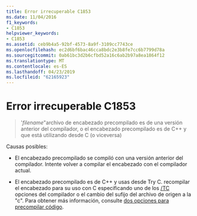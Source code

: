 ```yaml
---
title: Error irrecuperable C1853
ms.date: 11/04/2016
f1_keywords:
- C1853
helpviewer_keywords:
- C1853
ms.assetid: ceb9b4a5-92bf-4573-8a9f-3109cc7743ce
ms.openlocfilehash: ec2d6bf6bac46cca8bdc2e3b8fe7cc6b7799d78a
ms.sourcegitcommit: 0ab61bc3d2b6cfbd52a16c6ab2b97a8ea1864f12
ms.translationtype: MT
ms.contentlocale: es-ES
ms.lasthandoff: 04/23/2019
ms.locfileid: "62165923"
---
```

# <a name="fatal-error-c1853"></a>Error irrecuperable C1853

> '*filename*"archivo de encabezado precompilado es de una versión anterior del compilador, o el encabezado precompilado es de C++ y que está utilizando desde C (o viceversa)

Causas posibles:

- El encabezado precompilado se compiló con una versión anterior del compilador. Intente volver a compilar el encabezado con el compilador actual.

- El encabezado precompilado es de C++ y usas desde Try C. recompilar el encabezado para su uso con C especificando uno de los [/TC](../../build/reference/tc-tp-tc-tp-specify-source-file-type.md) opciones del compilador o el cambio del sufijo del archivo de origen a la "c". Para obtener más información, consulte [dos opciones para precompilar código](../../build/creating-precompiled-header-files.md#two-choices-for-precompiling-code).